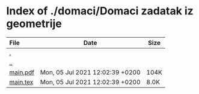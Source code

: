 # Index of ./domaci/Domaci zadatak iz geometrije

File | Date | Size
:--- | --- | ---
[.](.) | |
[..](..) | |
[main.pdf](main.pdf) | Mon, 05 Jul 2021 12:02:39 +0200 | 104K
[main.tex](main.tex) | Mon, 05 Jul 2021 12:02:39 +0200 | 8.0K
